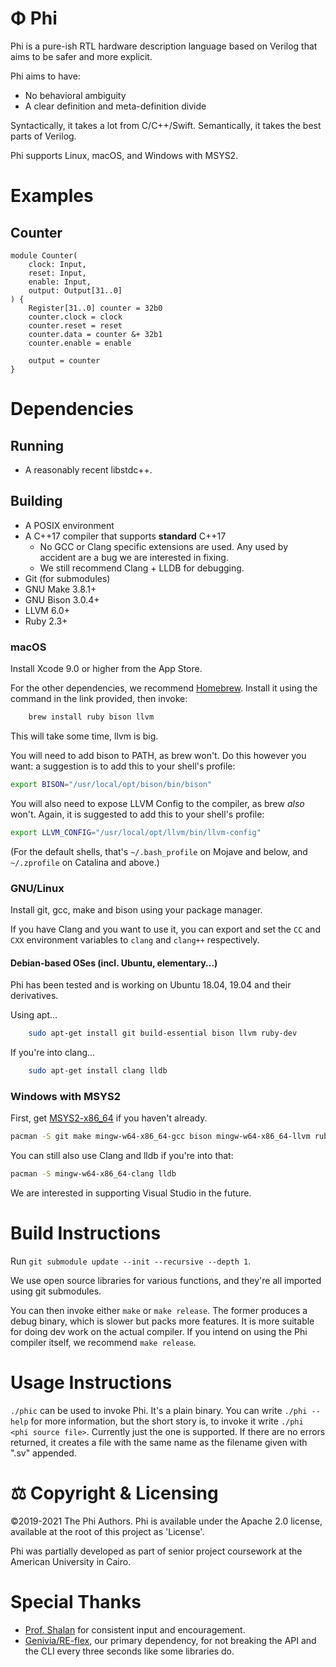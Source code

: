 # Φ Phi
Phi is a pure-ish RTL hardware description language based on Verilog that aims to be safer and more explicit.

Phi aims to have:
* No behavioral ambiguity
* A clear definition and meta-definition divide

Syntactically, it takes a lot from C/C++/Swift. Semantically, it takes the best parts of Verilog.

Phi supports Linux, macOS, and Windows with MSYS2.

# Examples
## Counter
```phi
module Counter(
    clock: Input,
    reset: Input,
    enable: Input,
    output: Output[31..0]
) {
    Register[31..0] counter = 32b0
    counter.clock = clock
    counter.reset = reset
    counter.data = counter &+ 32b1
    counter.enable = enable

    output = counter
}
```

# Dependencies
## Running
* A reasonably recent libstdc++.

## Building
* A POSIX environment
* A C++17 compiler that supports **standard** C++17
    * No GCC or Clang specific extensions are used. Any used by accident are a bug we are interested in fixing.
    * We still recommend Clang + LLDB for debugging.
* Git (for submodules)
* GNU Make 3.8.1+
* GNU Bison 3.0.4+
* LLVM 6.0+
* Ruby 2.3+

### macOS
Install Xcode 9.0 or higher from the App Store.

For the other dependencies, we recommend [Homebrew](https://brew.sh). Install it using the command in the link provided, then invoke:

```bash
    brew install ruby bison llvm
```

This will take some time, llvm is big.

You will need to add bison to PATH, as brew won't. Do this however you want: a suggestion is to add this to your shell's profile:
```sh
export BISON="/usr/local/opt/bison/bin/bison"
```

You will also need to expose LLVM Config to the compiler, as brew *also* won't. Again, it is suggested to add this to your shell's profile:
```sh
export LLVM_CONFIG="/usr/local/opt/llvm/bin/llvm-config"
```

(For the default shells, that's `~/.bash_profile` on Mojave and below, and `~/.zprofile` on Catalina and above.)

### GNU/Linux
Install git, gcc, make and bison using your package manager.

If you have Clang and you want to use it, you can export and set the `CC` and `CXX` environment variables to `clang` and `clang++` respectively.

#### Debian-based OSes (incl. Ubuntu, elementary...)
Phi has been tested and is working on Ubuntu 18.04, 19.04 and their derivatives.

Using apt...

```sh
    sudo apt-get install git build-essential bison llvm ruby-dev
```

If you're into clang...

```sh
    sudo apt-get install clang lldb
```

### Windows with MSYS2
First, get [MSYS2-x86_64](https://www.msys2.org/) if you haven't already.

```sh
pacman -S git make mingw-w64-x86_64-gcc bison mingw-w64-x86_64-llvm ruby
```

You can still also use Clang and lldb if you're into that:

```sh
pacman -S mingw-w64-x86_64-clang lldb
```

We are interested in supporting Visual Studio in the future.

# Build Instructions
Run `git submodule update --init --recursive --depth 1`.

We use open source libraries for various functions, and they're all imported using git submodules.

You can then invoke either `make` or `make release`. The former produces a debug binary, which is slower but packs more features. It is more suitable for doing dev work on the actual compiler. If you intend on using the Phi compiler itself, we recommend `make release`.

# Usage Instructions
`./phic` can be used to invoke Phi. It's a plain binary. You can write `./phi --help` for more information, but the short story is, to invoke it write `./phi <phi source file>`. Currently just the one is supported. If there are no errors returned, it creates a file with the same name as the filename given with ".sv" appended.

# ⚖️ Copyright & Licensing
©2019-2021 The Phi Authors. Phi is available under the Apache 2.0 license, available at the root of this project as 'License'.

Phi was partially developed as part of senior project coursework at the American University in Cairo.

# Special Thanks
* [Prof. Shalan](https://github.com/shalan) for consistent input and encouragement.
* [Genivia/RE-flex](https://github.com/Genivia/RE-flex), our primary dependency, for not breaking the API and the CLI every three seconds like some libraries do.